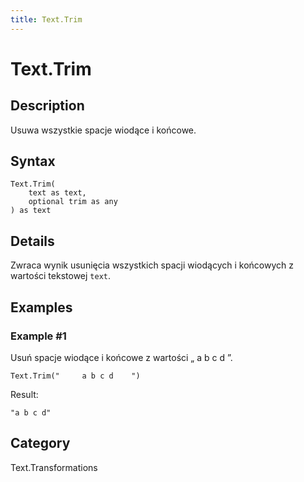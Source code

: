 ```yaml
---
title: Text.Trim
---
```


# Text.Trim


## Description

Usuwa wszystkie spacje wiodące i końcowe.


## Syntax

```powerquery
Text.Trim(
    text as text,
    optional trim as any
) as text
```


## Details

Zwraca wynik usunięcia wszystkich spacji wiodących i końcowych z wartości tekstowej <code>text</code>.


## Examples

### Example #1 
Usuń spacje wiodące i końcowe z wartości „     a b c d    ”.
```powerquery
Text.Trim("     a b c d    ")
```

Result: 
```powerquery
"a b c d"
```




## Category
Text.Transformations
